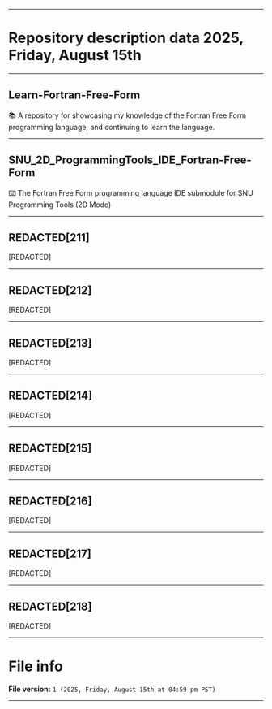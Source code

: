 
***

# Repository description data 2025, Friday, August 15th

---

## Learn-Fortran-Free-Form

📚️ A repository for showcasing my knowledge of the Fortran Free Form programming language, and continuing to learn the language. 

---

## SNU_2D_ProgrammingTools_IDE_Fortran-Free-Form

⌨️ The Fortran Free Form programming language IDE submodule for SNU Programming Tools (2D Mode)

---

## REDACTED[211]

[REDACTED]

---

## REDACTED[212]

[REDACTED]

---

## REDACTED[213]

[REDACTED]

---

## REDACTED[214]

[REDACTED]

---

## REDACTED[215]

[REDACTED]

---

## REDACTED[216]

[REDACTED]

---

## REDACTED[217]

[REDACTED]

---

## REDACTED[218]

[REDACTED]

***

# File info

**File version:** `1 (2025, Friday, August 15th at 04:59 pm PST)`

***

